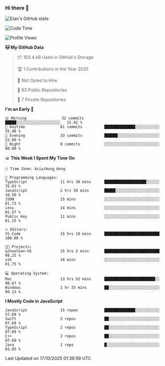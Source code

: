 ### Hi there 👋

![Elan's GitHub stats](https://github-readme-stats.vercel.app/api?username=elaninhust&rank_icon=github)

<!--START_SECTION:waka-->
![Code Time](http://img.shields.io/badge/Code%20Time-975%20hrs%203%20mins-blue)

![Profile Views](http://img.shields.io/badge/Profile%20Views-0-blue)

**🐱 My GitHub Data** 

> 📦 103.4 kB Used in GitHub's Storage 
 > 
> 🏆 1 Contributions in the Year 2025
 > 
> 🚫 Not Opted to Hire
 > 
> 📜 63 Public Repositories 
 > 
> 🔑 7 Private Repositories 
 > 
**I'm an Early 🐤** 

```text
🌞 Morning                32 commits          █████░░░░░░░░░░░░░░░░░░░░   21.92 % 
🌆 Daytime                81 commits          ██████████████░░░░░░░░░░░   55.48 % 
🌃 Evening                33 commits          ██████░░░░░░░░░░░░░░░░░░░   22.60 % 
🌙 Night                  0 commits           ░░░░░░░░░░░░░░░░░░░░░░░░░   00.00 % 
```


📊 **This Week I Spent My Time On** 

```text
🕑︎ Time Zone: Asia/Hong_Kong

💬 Programming Languages: 
TypeScript               11 hrs 38 mins      ███████████████████░░░░░░   76.03 % 
JavaScript               2 hrs 50 mins       █████░░░░░░░░░░░░░░░░░░░░   18.56 % 
JSON                     15 mins             ░░░░░░░░░░░░░░░░░░░░░░░░░   01.73 % 
Less                     14 mins             ░░░░░░░░░░░░░░░░░░░░░░░░░   01.57 % 
Public Key               11 mins             ░░░░░░░░░░░░░░░░░░░░░░░░░   01.25 % 

🔥 Editors: 
VS Code                  15 hrs 18 mins      █████████████████████████   100.00 % 

🐱‍💻 Projects: 
qihooloan-h5             15 hrs 2 mins       █████████████████████████   98.25 % 
ssh                      16 mins             ░░░░░░░░░░░░░░░░░░░░░░░░░   01.75 % 

💻 Operating System: 
Mac                      13 hrs 52 mins      ███████████████████████░░   90.67 % 
Windows                  1 hr 25 mins        ██░░░░░░░░░░░░░░░░░░░░░░░   09.33 % 
```

**I Mostly Code in JavaScript** 

```text
JavaScript               15 repos            ██████████████░░░░░░░░░░░   57.69 % 
Swift                    2 repos             ██░░░░░░░░░░░░░░░░░░░░░░░   07.69 % 
TypeScript               2 repos             ██░░░░░░░░░░░░░░░░░░░░░░░   07.69 % 
C++                      2 repos             ██░░░░░░░░░░░░░░░░░░░░░░░   07.69 % 
Java                     1 repo              █░░░░░░░░░░░░░░░░░░░░░░░░   03.85 % 
```




 Last Updated on 17/10/2025 01:36:59 UTC
<!--END_SECTION:waka-->
